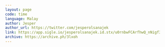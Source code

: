 ```yaml
---
layout: page
code: time
language: Malay
author: Jesper
author_url: https://twitter.com/jesperolsanajek
link: https://app.sigle.io/jesperolsanajek.id.stx/u0rnbwFCArfhwQ_nNigf3
archive: https://archive.ph/3lxoh
---
```

